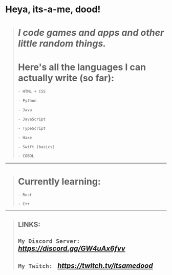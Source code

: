 # **Heya, its-a-me, dood!**
> # *I code games and apps and other little random things.*
>
> # Here's all the languages I can actually write (so far):
> ```txt
> - HTML + CSS
>
> - Python
> 
> - Java
> 
> - JavaScript
> 
> - TypeScript
> 
> - Haxe
> 
> - Swift (basics)
> 
> - COBOL
> ```
---
> # Currently learning:
> ```
> - Rust
>
> - C++
---
> ## **LINKS:**
> ## `My Discord Server:` *https://discord.gg/GW4uAx6fvv*
> ##
> ## `My Twitch: ` *https://twitch.tv/itsamedood*
